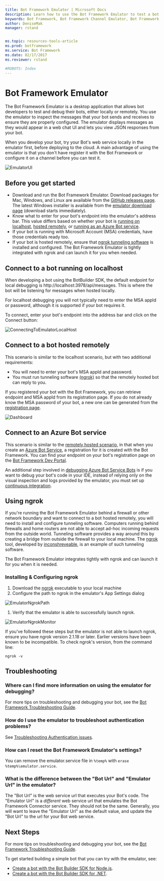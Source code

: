 ```yaml
---
title: Bot Framework Emulator | Microsoft Docs
description: Learn how to use the Bot Framework Emulator to test a bot.
keywords: Bot Framework, Bot Framework Channel Emulator, Bot Framework Emulator, Bot Builder, tool, emulator, test, troubleshoot
author: DeniseMak
manager: rstand


ms.topic: resources-tools-article
ms.prod: botframework
ms.service: Bot Framework
ms.date: 02/17/2017
ms.reviewer: rstand

#ROBOTS: Index
---
```

# Bot Framework Emulator
The Bot Framework Emulator is a desktop application that allows bot developers to test and debug their bots, either locally or remotely. 
You use the emulator to inspect the messages that your bot sends and receives to ensure they are properly configured. 
The emulator displays messages as they would appear in a web chat UI and lets you view JSON responses from your bot. <!-- and log -->

When you develop your bot, try your Bot's web service locally in the emulator first, before deploying to the cloud. 
A main advantage of using the emulator is that you don't have register it with the Bot Framework or configure it on a channel before you can test it. 



<!-- TODO: Section on rendering for non web-chat channels without rich card support -->
<!-- TODO: New screenshot showing both JSON and cards -->

<!--

It's one of your most powerful tools in building your bot, including the following features:

* Support for Mac, Linux and Windows
* Support for all the Bot Framework card types
* Multiple profiles for when you’re working locally or remotely  (TODO: How do you do this? )
* Simplifies configuration for working with ngrok
* Uses the webchat control for higher fidelity layout and consistency with the webchat experience
* Send requests and receive responses to/from your bot endpoint on localhost 
* Inspect the JSON response from the bot
* Emulate a specific user and/or conversation (TODO: How do you do this? )
-->

<!--TODO: alt-text -->
![EmulatorUI](media/emulator/emulator-ui-new.png)

## Before you get started
* Download and run the Bot Framework Emulator. Download packages for Mac, Windows, and Linux are available from the [GitHub releases page](https://github.com/Microsoft/BotFramework-Emulator/releases). The latest Windows installer is available from the [emulator download page](https://emulator.botframework.com) (download starts immediately).
* Know what to enter for your bot's endpoint into the emulator's address bar. This value differs based on whether your bot is [running on localhost](#localhost), [hosted remotely](#remotehost), or [running as an Azure Bot service](#azurehost).
* If your bot is running with Microsoft Account (MSA) credentials, have those credentials ready too.
* If your bot is hosted remotely, ensure that [ngrok tunneling software](#ngrok) is installed and configured. The Bot Framework Emulator is tightly integrated with ngrok and can launch it for you when needed. 
<!-- Learn more about what ngrok is, how the emulator utilizes ngrok, and how to configure it. -->

## <a id="localhost"></a> Connect to a bot running on localhost
When developing a bot using the BotBuilder SDK, the default endpoint for local debugging is http://localhost:3978/api/messages. This is where the bot will be listening for messages when hosted locally.

For localhost debugging you will not typically need to enter the MSA appId or password, although it is supported if your bot requires it.

To connect, enter your bot's endpoint into the address bar and click on the Connect button:

![ConnectingToEmulatorLocalHost](media/emulator/emulator-connect_localhost_credentials.png)

## <a id="remotehost"></a> Connect to a bot hosted remotely
This scenario is similar to the localhost scenario, but with two additional requirements:
* You will need to enter your bot's MSA appId and password.
* You must run tunneling software [(ngrok)](#ngrok) so that the remotely hosted bot can reply to you.  
<!-- TODO: Add link to Register, Deploy, Configure -->

If you registered your bot with the Bot Framework, you can retrieve endpoint and MSA appId from its registration page. If you do not already know the MSA password of your bot, 
a new one can be generated from the <a href="https://dev.botframework.com/" target="_blank">registration page</a>.

![Dashboard](media/emulator/dashboard.png)

## <a id="azurehost"></a> Connect to an Azure Bot service
This scenario is similar to the [remotely hosted scenario](#remotehost), in that when you create an [Azure Bot Service][AzureBotServices], 
a registration for it is created with the Bot Framework. You can find your endpoint on your bot's registration page on the <a href="https://dev.botframework.com/" target="_blank">Bot Framework Dev Portal</a>.

<!--
![Dashboard](media/emulator/dashboard.png) -->

<!-- "... but there are extra steps involved in discovering your bot's endpoint. " <!-- is this true? -->
An additional step involved in [debugging Azure Bot Service Bots][AzureBotDebug] is if you want to debug your bot's code in your IDE, instead of relying only on the visual inspection and logs provided by the emulator,
you must set up [continuous integration][AzureBotContinuousIntegration].

## <a id="ngrok"></a>Using ngrok
If you're running the Bot Framework Emulator behind a firewall or other network boundary and want to connect to a bot hosted remotely, you will need to install and configure tunneling software.
Computers running behind firewalls and home routers are not able to accept ad-hoc incoming requests from the outside world. 
Tunneling software provides a way around this by creating a bridge from outside the firewall to your local machine. The [ngrok][ngrokDownload] tool, developed by [inconshreveable][inconshreveable], is an example of such tunneling software.

The Bot Framework Emulator integrates tightly with ngrok and can launch it for you when it is needed.

### Installing & Configuring ngrok

1. Download the [ngrok][ngrokDownload] executable to your local machine
2. Configure the path to ngrok in the emulator's App Settings dialog

![EmulatorNgrokPath](media/emulator/emulator-configure_ngrok_path.png)

1. Verify that the emulator is able to successfully launch ngrok.

![EmulatorNgrokMonitor](media/emulator/emulator-testbot-ngrok-monitoring.png)

If you've followed these steps but the emulator is not able to launch ngrok, ensure you have ngrok version 2.1.18 or later. Earlier versions have been known to be incompatible.
To check ngrok's version, from the command line:

<code>ngrok -v</code>

<!-- This is in Troubleshooting Guide
## Debugging your bot

* **Try a blank ID and password**. Using a blank "Microsoft App Id" and "Microsoft App Password" in the emulator and web.config (while keeping the BotAuthentication attribute) will allow you to rule out authentication as a possible issue.
* **Inspect HTTPS method calls**. Since the exchange of chat messages will likely result in several HTTPS method calls, it's important to make sure that they all succeed.  You can see the result of every HTTPS method call by selecting the different items in the list view on the left-hand side of the emulator window.
--> 
## Troubleshooting

### Where can I find more information on using the emulator for debugging?
For more tips on troubleshooting and debugging your bot, see the [Bot Framework Troubleshooting Guide][TroubleshootingGuide].

### How do I use the emulator to troubleshoot authentication problems?
See [Troubleshooting Authentication issues][TroubleshootingAuth].

### How can I reset the Bot Framework Emulator's settings?

You can remove the emulator.service file in `%temp%` with `erase %temp%\emulator.service`. <!-- TODO: Where do you run this -->


### What is the difference between the "Bot Url" and "Emulator Url" in the emulator?

The "Bot Url" is the web service url that executes your Bot's code.  The "Emulator Url" is a *different* web service url that emulates the Bot Framework Connector service.  They should not be the same.  Generally, you will want to leave the "Emulator Url" as the default value, and update the "Bot Url" to the url for your Bot web service. <!-- TODO: Where is this? -->

<!-- 
> [!NOTE]
> More content coming soon.
-->

## Next Steps

For more tips on troubleshooting and debugging your bot, see the [Bot Framework Troubleshooting Guide][TroubleshootingGuide].

To get started building a simple bot that you can try with the emulator, see:
* [Create a bot with the Bot Builder SDK for Node.js][NodeGetStarted].
* [Create a bot with the Bot Builder SDK for .NET][CSGetStarted].
<!-- Links -->
[EmulatorGithub]: https://github.com/Microsoft/BotFramework-Emulator



[ngrokDownload]: https://ngrok.com/
[inconshreveable]: https://inconshreveable.com/
[BotFrameworkDevPortal]: https://dev.botframework.com/
[AzureBotServices]: https://docs.botframework.com/en-us/azure-bot-service/

<!--TODO: Update these links to point to new content -->
[AzureBotContinuousIntegration]: https://docs.botframework.com/en-us/azure-bot-service/manage/setting-up-continuous-integration/#navtitle
[AzureBotDebug]: https://docs.botframework.com/en-us/azure-bot-service/manage/debug/#navtitle
[AzureBotDebugCS]: https://docs.botframework.com/en-us/azure-bot-service/manage/debug/#debugging-c-bots-built-using-the-azure-bot-service-on-windows

[EmulatorConnectPicture]: media/emulator/emulator-connect_localhost_credentials.png
[EmulatorNgrokPath]: media/emulator/emulator-configure_ngrok_path.png
[EmulatorNgrokMonitor]: media/emulator/emulator-testbot-ngrok-monitoring.png
[EmulatorUI]: media/emulator/emulator-ui-new.png

[TroubleshootingGuide]: bot-framework-troubleshooting-guide.md
[TroubleshootingAuth]: bot-framework-troubleshooting-auth.md
[NodeGetStarted]: bot-framework-nodejs-getstarted.md
[CSGetStarted]: bot-framework-dotnet-getstarted.md

